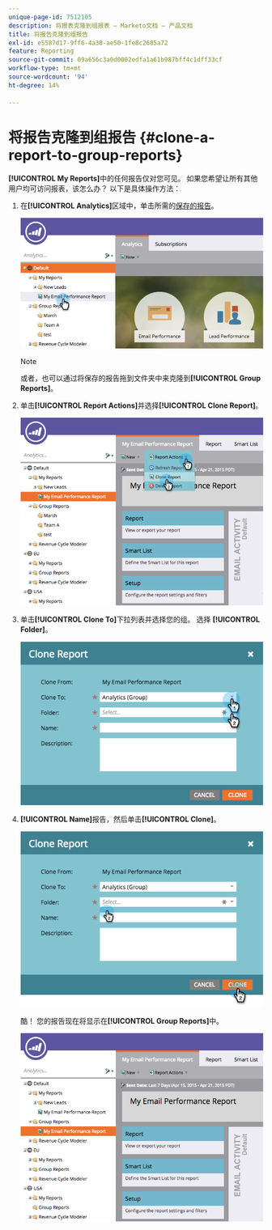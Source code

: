 ```yaml
---
unique-page-id: 7512105
description: 将报表克隆到组报表 — Marketo文档 — 产品文档
title: 将报告克隆到组报告
exl-id: e5587d17-9ff6-4a38-ae50-1fe8c2685a72
feature: Reporting
source-git-commit: 09a656c3a0d0002edfa1a61b987bff4c1dff33cf
workflow-type: tm+mt
source-wordcount: '94'
ht-degree: 14%

---
```


# 将报告克隆到组报告 {#clone-a-report-to-group-reports}

**[!UICONTROL My Reports]**&#x200B;中的任何报告仅对您可见。 如果您希望让所有其他用户均可访问报表，该怎么办？ 以下是具体操作方法：

1. 在&#x200B;**[!UICONTROL Analytics]**&#x200B;区域中，单击所需的[保存的报告](/help/marketo/product-docs/reporting/basic-reporting/creating-reports/save-a-report.md)。

   ![](assets/image2015-4-21-11-3a25-3a54.png)

   >[!NOTE]
   >
   >或者，也可以通过将保存的报告拖到文件夹中来克隆到&#x200B;**[!UICONTROL Group Reports]**。

1. 单击&#x200B;**[!UICONTROL Report Actions]**&#x200B;并选择&#x200B;**[!UICONTROL Clone Report]**。

   ![](assets/image2015-4-21-11-3a29-3a32.png)

1. 单击&#x200B;**[!UICONTROL Clone To]**&#x200B;下拉列表并选择您的组。 选择 **[!UICONTROL Folder]**。

   ![](assets/image2015-4-21-11-3a32-3a0.png)

1. **[!UICONTROL Name]**&#x200B;报告，然后单击&#x200B;**[!UICONTROL Clone]**。

   ![](assets/image2015-4-21-11-3a33-3a11.png)

   酷！ 您的报告现在将显示在&#x200B;**[!UICONTROL Group Reports]**&#x200B;中。

   ![](assets/image2015-4-21-11-3a37-3a25.png)
